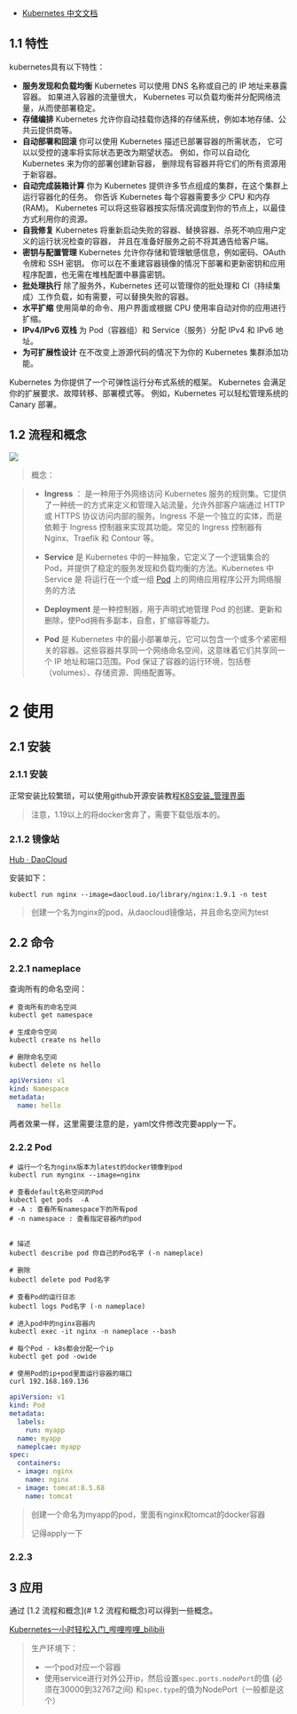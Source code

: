 - [Kubernetes 中文文档](https://kubernetes.io/zh-cn/docs/home/)
## 1.1 特性
kubernetes具有以下特性：  
- **服务发现和负载均衡**
    Kubernetes 可以使用 DNS 名称或自己的 IP 地址来暴露容器。 如果进入容器的流量很大， Kubernetes 可以负载均衡并分配网络流量，从而使部署稳定。
- **存储编排**
    Kubernetes 允许你自动挂载你选择的存储系统，例如本地存储、公共云提供商等。
- **自动部署和回滚**
    你可以使用 Kubernetes 描述已部署容器的所需状态， 它可以以受控的速率将实际状态更改为期望状态。 例如，你可以自动化 Kubernetes 来为你的部署创建新容器， 删除现有容器并将它们的所有资源用于新容器。
- **自动完成装箱计算**
    你为 Kubernetes 提供许多节点组成的集群，在这个集群上运行容器化的任务。 你告诉 Kubernetes 每个容器需要多少 CPU 和内存 (RAM)。 Kubernetes 可以将这些容器按实际情况调度到你的节点上，以最佳方式利用你的资源。
- **自我修复**
    Kubernetes 将重新启动失败的容器、替换容器、杀死不响应用户定义的运行状况检查的容器， 并且在准备好服务之前不将其通告给客户端。
- **密钥与配置管理**
    Kubernetes 允许你存储和管理敏感信息，例如密码、OAuth 令牌和 SSH 密钥。 你可以在不重建容器镜像的情况下部署和更新密钥和应用程序配置，也无需在堆栈配置中暴露密钥。
- **批处理执行** 除了服务外，Kubernetes 还可以管理你的批处理和 CI（持续集成）工作负载，如有需要，可以替换失败的容器。
- **水平扩缩** 使用简单的命令、用户界面或根据 CPU 使用率自动对你的应用进行扩缩。
- **IPv4/IPv6 双栈** 为 Pod（容器组）和 Service（服务）分配 IPv4 和 IPv6 地址。
- **为可扩展性设计** 在不改变上游源代码的情况下为你的 Kubernetes 集群添加功能。 
  

Kubernetes 为你提供了一个可弹性运行分布式系统的框架。 Kubernetes 会满足你的扩展要求、故障转移、部署模式等。 例如，Kubernetes 可以轻松管理系统的 Canary 部署。

## 1.2 流程和概念

![](assets/Pasted%20image%2020240514214327.png)

> 概念：

> - **Ingress** ： 是一种用于外网络访问 Kubernetes 服务的规则集。它提供了一种统一的方式来定义和管理入站流量，允许外部客户端通过 HTTP 或 HTTPS 协议访问内部的服务。Ingress 不是一个独立的实体，而是依赖于 Ingress 控制器来实现其功能。常见的 Ingress 控制器有 Nginx、Traefik 和 Contour 等。
> 
> - **Service** 是 Kubernetes 中的一种抽象，它定义了一个逻辑集合的 Pod，并提供了稳定的服务发现和负载均衡的方法。Kubernetes 中 Service 是 将运行在一个或一组 [Pod](https://kubernetes.io/zh-cn/docs/concepts/workloads/pods/) 上的网络应用程序公开为网络服务的方法
> 
> - **Deployment** 是一种控制器，用于声明式地管理 Pod 的创建、更新和删除，使Pod拥有多副本，自愈，扩缩容等能力。
> 
> - **Pod** 是 Kubernetes 中的最小部署单元，它可以包含一个或多个紧密相关的容器。这些容器共享同一个网络命名空间，这意味着它们共享同一个 IP 地址和端口范围。Pod 保证了容器的运行环境，包括卷（volumes）、存储资源、网络配置等。



# 2 使用

## 2.1 安装

### 2.1.1 安装

正常安装比较繁琐，可以使用github开源安装教程[K8S安装_管理界面](https://kuboard.cn/)
> 注意，1.19以上的将docker舍弃了，需要下载低版本的。



### 2.1.2 镜像站

[Hub · DaoCloud](https://hub.daocloud.io/)

安装如下：

```shell
kubectl run nginx --image=daocloud.io/library/nginx:1.9.1 -n test
```

> 创建一个名为nginx的pod，从daocloud镜像站，并且命名空间为test





## 2.2 命令

### 2.2.1 nameplace

查询所有的命名空间：

```shell
# 查询所有的命名空间
kubectl get namespace

# 生成命令空间
kubectl create ns hello

# 删除命名空间
kubectl delete ns hello
```

```yaml
apiVersion: v1
kind: Namespace
metadata:
  name: hello
```
两者效果一样，这里需要注意的是，yaml文件修改完要apply一下。


### 2.2.2 Pod

```shell
# 运行一个名为nginx版本为latest的docker镜像到pod
kubectl run mynginx --image=nginx

# 查看default名称空间的Pod
kubectl get pods  -A
# -A : 查看所有namespace下的所有pod
# -n namespace : 查看指定容器内的pod


# 描述
kubectl describe pod 你自己的Pod名字 (-n nameplace)

# 删除
kubectl delete pod Pod名字

# 查看Pod的运行日志
kubectl logs Pod名字 (-n nameplace)

# 进入pod中的nginx容器内
kubectl exec -it nginx -n nameplace --bash

# 每个Pod - k8s都会分配一个ip
kubectl get pod -owide

# 使用Pod的ip+pod里面运行容器的端口
curl 192.168.169.136
```



```yaml
apiVersion: v1
kind: Pod
metadata:
  labels:
    run: myapp
  name: myapp
  nameplcae: myapp
spec:
  containers:
  - image: nginx
    name: nginx
  - image: tomcat:8.5.68
    name: tomcat
```

> 创建一个命名为myapp的pod，里面有nginx和tomcat的docker容器
>
> 记得apply一下



### 2.2.3 



## 3 应用

通过 [1.2 流程和概念](# 1.2 流程和概念)可以得到一些概念。

[Kubernetes一小时轻松入门_哔哩哔哩_bilibili](https://www.bilibili.com/video/BV1Se411r7vY/)

> 生产环境下：
>
> - 一个pod对应一个容器
> - 使用service进行对外公开ip，然后设置`spec.ports.nodePort`的值 (必须在30000到32767之间) 和`spec.type`的值为NodePort（一般都是这个）

